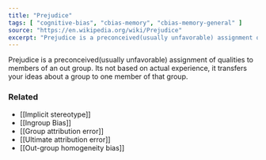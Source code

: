 ```yaml
---
title: "Prejudice"
tags: [ "cognitive-bias", "cbias-memory", "cbias-memory-general" ]
source: "https://en.wikipedia.org/wiki/Prejudice"
excerpt: "Prejudice is a preconceived(usually unfavorable) assignment of qualities to members of an out group."
---
```


Prejudice is a preconceived(usually unfavorable) assignment of qualities to members of an out group. Its not based on actual experience, it transfers your ideas about a group to one member of that group.

### Related

- [[Implicit stereotype]]
- [[Ingroup Bias]]
- [[Group attribution error]]
- [[Ultimate attribution error]]
- [[Out-group homogeneity bias]]